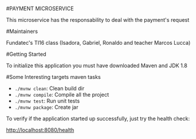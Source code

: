 #PAYMENT MICROSERVICE

This microservice has the responsability to deal with the payment's request

#Maintainers

Fundatec's TI16 class (Isadora, Gabriel, Ronaldo and teacher Marcos Lucca)

#Getting Started

To initialize this application you must have downloaded Maven and JDK 1.8

#Some Interesting targets maven tasks

* `./mvnw clean`: Clean build dir
* `./mvnw compile`: Compile all the project
* `./mvnw test`: Run unit tests
* `./mvnw package`: Create jar

To verify if the application started up successfully, just try the health check:

[http://localhost:8080/health](http://localhost:8080/health)